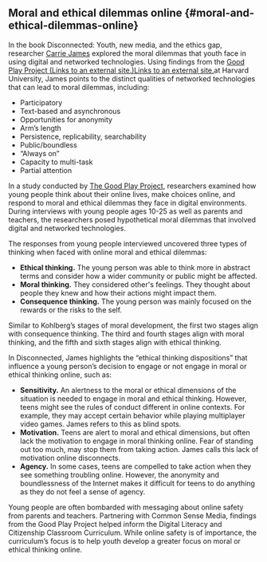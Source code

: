 ## Moral and ethical dilemmas online {#moral-and-ethical-dilemmas-online}

In the book Disconnected: Youth, new media, and the ethics gap, researcher [Carrie James](https://www.gse.harvard.edu/faculty/carrie-james) explored the moral dilemmas that youth face in using digital and networked technologies. Using findings from the [Good Play Project (Links to an external site.)Links to an external site.](http://www.pz.harvard.edu/projects/the-good-play-project)at Harvard University, James points to the distinct qualities of networked technologies that can lead to moral dilemmas, including:

*   Participatory
*   Text-based and asynchronous
*   Opportunities for anonymity
*   Arm’s length
*   Persistence, replicability, searchability
*   Public/boundless
*   “Always on”
*   Capacity to multi-task
*   Partial attention

In a study conducted by [The Good Play Project](http://www.pz.harvard.edu/projects/the-good-play-project), researchers examined how young people think about their online lives, make choices online, and respond to moral and ethical dilemmas they face in digital environments. During interviews with young people ages 10-25 as well as parents and teachers, the researchers posed hypothetical moral dilemmas that involved digital and networked technologies.

The responses from young people interviewed uncovered three types of thinking when faced with online moral and ethical dilemmas:

*   **Ethical thinking.** The young person was able to think more in abstract terms and consider how a wider community or public might be affected.
*   **Moral thinking.** They considered other&#039;s feelings. They thought about people they knew and how their actions might impact them.
*   **Consequence thinking.** The young person was mainly focused on the rewards or the risks to the self.

Similar to Kohlberg’s stages of moral development, the first two stages align with consequence thinking. The third and fourth stages align with moral thinking, and the fifth and sixth stages align with ethical thinking.

In Disconnected, James highlights the “ethical thinking dispositions” that influence a young person’s decision to engage or not engage in moral or ethical thinking online, such as:

*   **Sensitivity.** An alertness to the moral or ethical dimensions of the situation is needed to engage in moral and ethical thinking. However, teens might see the rules of conduct different in online contexts. For example, they may accept certain behavior while playing multiplayer video games. James refers to this as blind spots.
*   **Motivation.** Teens are alert to moral and ethical dimensions, but often lack the motivation to engage in moral thinking online. Fear of standing out too much, may stop them from taking action. James calls this lack of motivation online disconnects.
*   **Agency.** In some cases, teens are compelled to take action when they see something troubling online. However, the anonymity and boundlessness of the Internet makes it difficult for teens to do anything as they do not feel a sense of agency.

Young people are often bombarded with messaging about online safety from parents and teachers. Partnering with Common Sense Media, findings from the Good Play Project helped inform the Digital Literacy and Citizenship Classroom Curriculum. While online safety is of importance, the curriculum’s focus is to help youth develop a greater focus on moral or ethical thinking online.